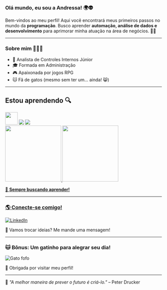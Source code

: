 ### Olá mundo, eu sou a Andressa! 🌍👽

Bem-vindos ao meu perfil! 
Aqui você encontrará meus primeiros passos no mundo da **programação**. Busco aprender **automação, análise de dados e desenvolvimento** para aprimorar minha atuação na área de negócios. 🚶‍♀️

---

### Sobre mim 💁🏾‍♀️
- 💼 Analista de Controles Internos Júnior
- 🎓 Formada em Administração
- 🎮 Apaixonada por jogos RPG
- 🐱 Fã de gatos (mesmo sem ter um... ainda! 😸)

---

## Estou aprendendo 🔍

<img loading="lazy" src="https://cdn.jsdelivr.net/gh/devicons/devicon/icons/java/java-original.svg" width="40" height="40"/> 
<img src="https://cdn.jsdelivr.net/gh/devicons/devicon@latest/icons/html5/html5-original.svg" />
<img src="https://cdn.jsdelivr.net/gh/devicons/devicon@latest/icons/css3/css3-original.svg" />
          
          

<div>
<a href="https://github.com/seu-dressaluv">
<img loading="lazy" height="180em" src="https://github-readme-stats.vercel.app/api/top-langs/?username=dressaluv&layout=compact&langs_count=7&theme=dracula"/>
<img loading="lazy" height="180em" src="https://github-readme-stats.vercel.app/api?username=dressaluv&show_icons=true&theme=dracula&include_all_commits=true&count_private=true"/>
</div>


📌 **Sempre buscando aprender!**

---

### 🌎 Conecte-se comigo!

[![LinkedIn](https://img.shields.io/badge/LinkedIn-000?style=for-the-badge&logo=linkedin&logoColor=0A66C2)](https://www.linkedin.com/in/andressa-ramos-adm/)  

💌 Vamos trocar ideias? Me mande uma mensagem!

---

### 🐱 Bônus: Um gatinho para alegrar seu dia!

![Gato fofo](https://cataas.com/cat/says/Hello!)


🚀 Obrigada por visitar meu perfil! 

---

🔎 *"A melhor maneira de prever o futuro é criá-lo."* – Peter Drucker
